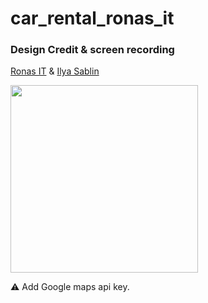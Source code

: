 # car_rental_ronas_it

### Design Credit & screen recording

[Ronas IT](https://dribbble.com/shots/14028450-Car-Rental-App-Design-Concept/attachments/5645274?mode=media) & [Ilya Sablin](https://dribbble.com/shots/14416016-Car-Rental-Mobile-App-Design-Concept)

<img src="https://raw.githubusercontent.com/watery-desert/assets/main/car_rental_ronas_it/screen_recording.gif"  width="300"/>


⚠️ Add Google maps api key.


